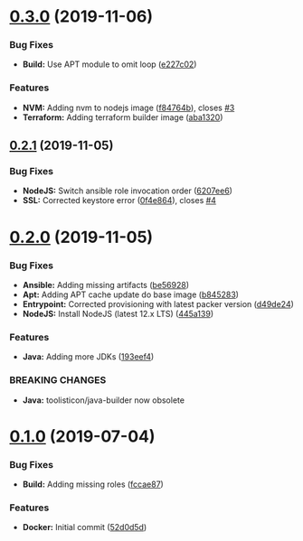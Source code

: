 # [0.3.0](https://github.com/toolisticon/docker-build-images/compare/v0.2.1...v0.3.0) (2019-11-06)


### Bug Fixes

* **Build:** Use APT module to omit loop ([e227c02](https://github.com/toolisticon/docker-build-images/commit/e227c02))


### Features

* **NVM:** Adding nvm to nodejs image ([f84764b](https://github.com/toolisticon/docker-build-images/commit/f84764b)), closes [#3](https://github.com/toolisticon/docker-build-images/issues/3)
* **Terraform:** Adding terraform builder image ([aba1320](https://github.com/toolisticon/docker-build-images/commit/aba1320))



## [0.2.1](https://github.com/toolisticon/docker-build-images/compare/v0.2.0...v0.2.1) (2019-11-05)


### Bug Fixes

* **NodeJS:** Switch ansible role invocation order ([6207ee6](https://github.com/toolisticon/docker-build-images/commit/6207ee6))
* **SSL:** Corrected keystore error ([0f4e864](https://github.com/toolisticon/docker-build-images/commit/0f4e864)), closes [#4](https://github.com/toolisticon/docker-build-images/issues/4)



# [0.2.0](https://github.com/toolisticon/docker-build-images/compare/v0.1.0...v0.2.0) (2019-11-05)


### Bug Fixes

* **Ansible:** Adding missing artifacts ([be56928](https://github.com/toolisticon/docker-build-images/commit/be56928))
* **Apt:** Adding APT cache update do base image ([b845283](https://github.com/toolisticon/docker-build-images/commit/b845283))
* **Entrypoint:** Corrected provisioning with latest packer version ([d49de24](https://github.com/toolisticon/docker-build-images/commit/d49de24))
* **NodeJS:** Install NodeJS (latest 12.x LTS) ([445a139](https://github.com/toolisticon/docker-build-images/commit/445a139))


### Features

* **Java:** Adding more JDKs ([193eef4](https://github.com/toolisticon/docker-build-images/commit/193eef4))


### BREAKING CHANGES

* **Java:** toolisticon/java-builder now obsolete



# [0.1.0](https://github.com/toolisticon/docker-build-images/compare/52d0d5d...v0.1.0) (2019-07-04)


### Bug Fixes

* **Build:** Adding missing roles ([fccae87](https://github.com/toolisticon/docker-build-images/commit/fccae87))


### Features

* **Docker:** Initial commit ([52d0d5d](https://github.com/toolisticon/docker-build-images/commit/52d0d5d))
